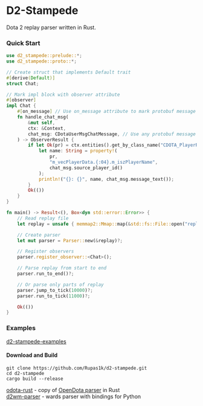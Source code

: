 # D2-Stampede

Dota 2 replay parser written in Rust.

### Quick Start

```rust
use d2_stampede::prelude::*;
use d2_stampede::proto::*;

// Create struct that implements Default trait
#[derive(Default)]
struct Chat;

// Mark impl block with observer attribute
#[observer]
impl Chat {
    #[on_message] // Use on_message attribute to mark protobuf message handler
    fn handle_chat_msg(
        &mut self,
        ctx: &Context,
        chat_msg: CDotaUserMsgChatMessage, // Use any protobuf message as an argument
    ) -> ObserverResult {
        if let Ok(pr) = ctx.entities().get_by_class_name("CDOTA_PlayerResource") {
            let name: String = property!(
                pr,
                "m_vecPlayerData.{:04}.m_iszPlayerName",
                chat_msg.source_player_id()
            );
            println!("{}: {}", name, chat_msg.message_text());
        }
        Ok(())
    }
}

fn main() -> Result<(), Box<dyn std::error::Error>> {
    // Read replay file
    let replay = unsafe { memmap2::Mmap::map(&std::fs::File::open("replay.dem")?)? };

    // Create parser 
    let mut parser = Parser::new(&replay)?;

    // Register observers
    parser.register_observer::<Chat>();

    // Parse replay from start to end
    parser.run_to_end()?;

    // Or parse only parts of replay
    parser.jump_to_tick(10000)?;
    parser.run_to_tick(11000)?;

    Ok(())
}

```

### Examples

[d2-stampede-examples](https://github.com/Rupas1k/d2-stampede/tree/master/d2-stampede-examples)

#### Download and Build

```shell
git clone https://github.com/Rupas1k/d2-stampede.git
cd d2-stampede
cargo build --release
```

[odota-rust](https://github.com/rupas1k/odota-rust) - copy of [OpenDota parser](https://github.com/odota/parser) in
Rust \
[d2wm-parser](https://github.com/rupas1k/d2wm-parser) - wards parser with bindings for Python
